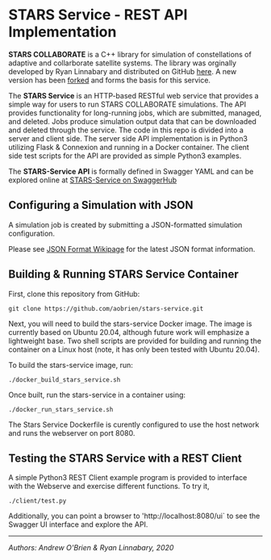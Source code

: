 # STARS Service - REST API Implementation

**STARS COLLABORATE** is a C++ library for simulation of constellations of adaptive and collarborate satellite systems.  The library was orginally developed by Ryan Linnabary and distributed on GitHub [here](https://github.com/linnabary/collaborate).  A new version has been [forked](https://github.com/aobrien/stars-collaborate) and forms the basis for this service.  

The **STARS Service** is an HTTP-based RESTful web service that provides a simple way for users to run STARS COLLABORATE simulations.  The API provides functionality for long-running jobs, which are submitted, managed, and deleted.  Jobs produce simulation output data that can be downloaded and deleted through the service.  The code in this repo is divided into a server and client side.  The server side API implementation is in Python3 utilizing Flask & Connexion and running in a Docker container.  The client side test scripts for the API are provided as simple Python3 examples.  

The **STARS-Service API** is formally defined in Swagger YAML and can be explored online at [STARS-Service on SwaggerHub](https://app.swaggerhub.com/apis/aobrien/STARS-Service)

## Configuring a Simulation with JSON

A simulation job is created by submitting a JSON-formatted simulation configuration. 

Please see [JSON Format Wikipage](https://github.com/aobrien/stars-service/wiki/JSON-Format-for-STARS-Simulation-Configuration) for the latest JSON format information.

## Building & Running STARS Service Container

First, clone this repository from GitHub:
```
git clone https://github.com/aobrien/stars-service.git
```
Next, you will need to build the stars-service Docker image.  The image is currently based on Ubuntu 20.04, although future work will emphasize a lightweight base.  Two shell scripts are provided for building and running the container on a Linux host (note, it has only been tested with Ubuntu 20.04).  

To build the stars-service image, run:
```
./docker_build_stars_service.sh
```
Once built, run the stars-service in a container using:
```
./docker_run_stars_service.sh
```

The Stars Service Dockerfile is curently configured to use the host network and runs the webserver on port 8080. 

## Testing the STARS Service with a REST Client

A simple Python3 REST Client example program is provided to interface with the Webserve and exercise different functions.  To try it, 
```
./client/test.py
```

Additionally, you can point a browser to 'http://localhost:8080/ui` to see the Swagger UI interface and explore the API.

---

*Authors: Andrew O'Brien & Ryan Linnabary, 2020*
